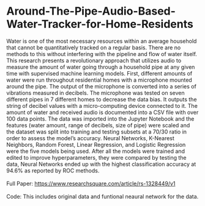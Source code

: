 # Around-The-Pipe-Audio-Based-Water-Tracker-for-Home-Residents

Water is one of the most necessary resources within an average household that cannot be quantitatively tracked on a regular basis. There are no methods to this without interfering with the pipeline and flow of water itself. This research presents a revolutionary approach that utilizes audio to measure the amount of water going through a household pipe at any given time with supervised machine learning models. First, different amounts of water were run throughout residential homes with a microphone mounted around the pipe. The output of the microphone is converted into a series of vibrations measured in decibels.  The microphone was tested on seven different pipes in 7 different homes to decrease the data bias. It outputs the string of decibel values with a micro-computing device connected to it.  The amount of water and received audio is documented into a CSV file with over 100 data points. The data was imported into the Jupyter Notebook and the features (water amount, range of decibels, size of pipe) were scaled and the dataset was split into training and testing subsets at a 70/30 ratio in order to assess the model’s accuracy. Neural Networks, K-Nearest Neighbors, Random Forest, Linear Regression, and Logistic Regression were the five models being used. After all the models were trained and edited to improve hyperparameters, they were compared by testing the data, Neural Networks ended up with the highest classification accuracy at 94.6% as reported by ROC methods.
<br><br>
Full Paper: https://www.researchsquare.com/article/rs-1328449/v1
<br><br>
Code: This includes original data and funtional neaural network for the data. 
